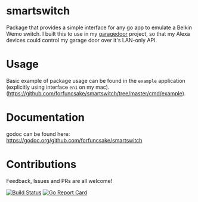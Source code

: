 # smartswitch
Package that provides a simple interface for any go app to emulate a Belkin Wemo switch.
I built this to use in my [garagedoor](https://github.com/forfuncsake/garagedoor) project, so that my Alexa devices could control my garage door over it's LAN-only API.

# Usage
Basic example of package usage can be found in the `example` application (explicitly using interface `en1` on my mac).(https://github.com/forfuncsake/smartswitch/tree/master/cmd/example).

# Documentation
godoc can be found here: https://godoc.org/github.com/forfuncsake/smartswitch

# Contributions
Feedback, Issues and PRs are all welcome!



[![Build Status](https://travis-ci.org/forfuncsake/smartswitch.svg?branch=master)](https://travis-ci.org/forfuncsake/smartswitch)  [![Go Report Card](https://goreportcard.com/badge/github.com/forfuncsake/smartswitch)](https://goreportcard.com/report/github.com/forfuncsake/smartswitch)
